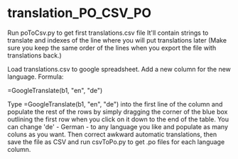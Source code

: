# translation_PO_CSV_PO

Run poToCsv.py to get first translations.csv file
It'll contain strings to translate and indexes of the line where you will put translations later
(Make sure you keep the same order of the lines when you export the file with translations back.)

Load translations.csv to google spreadsheet. Add a new column for the new language. Formula:

=GoogleTranslate(b1, "en", "de")

Type =GoogleTranslate(b1, "en", "de")  into the first line of the column and populate the rest of the rows by simply dragging the corner of the blue box outlining the first row when you click on it down to the end of the table. You can change 'de' - German - to any language you like and populate as many coluns as you want. Then correct awkward automatic translations, then save the file as CSV and run csvToPo.py to get .po files for each language column.
